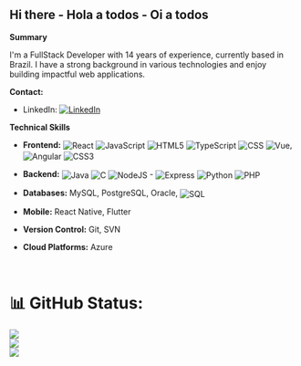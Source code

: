 ## Hi there - Hola a todos - Oi a todos 

**Summary**

I'm a FullStack Developer with 14 years of experience, currently based in Brazil. I have a strong background in various technologies and enjoy building impactful web applications.

**Contact:**

* LinkedIn: [![LinkedIn](https://img.shields.io/badge/LinkedIn-%230077B5.svg?logo=linkedin&logoColor=white)](https://www.linkedin.com/in/marceloandresvalderramacorrea/)

**Technical Skills**


* **Frontend:** <img align="center" alt="React" src="https://img.shields.io/badge/React-20232A?style=for-the-badge&logo=react&logoColor=61DAFB" /> <img align="center" alt="JavaScript" src="https://img.shields.io/badge/JavaScript-F7DF1E?style=for-the-badge&logo=javascript&logoColor=black" />  <img align="center" alt="HTML5" src="https://img.shields.io/badge/HTML5-E34F26?style=for-the-badge&logo=html5&logoColor=white" /> <img align="center" alt="TypeScript" src="https://img.shields.io/badge/TypeScript-007ACC?style=for-the-badge&logo=typescript&logoColor=white" /> <img align="center" alt="CSS" src="https://img.shields.io/badge/Css-20232A?style=for-the-badge&logo=react&logoColor=orange"/> <img align="center" alt="Vue" src="https://img.shields.io/badge/Vue-20232A?style=for-the-badge&logo=react&logoColor=yellow"/>, <img align="center" alt="Angular" src="https://img.shields.io/badge/Angular-20232A?style=for-the-badge&logo=react&logoColor=red"/> <img align="center" alt="CSS3" src="https://img.shields.io/badge/CSS3-1572B6?style=for-the-badge&logo=css3&logoColor=white" />
* **Backend:** <img align="center" alt="Java" src="https://img.shields.io/badge/Java-00599C?style=for-the-badge&logo=c&logoColor=green" />   <img align="center" alt="C" src="https://img.shields.io/badge/C-00599C?style=for-the-badge&logo=c&logoColor=white" /> <img align="center" alt="NodeJS" src="https://img.shields.io/badge/Node.js-43853D?style=for-the-badge&logo=node.js&logoColor=white" /> -  <img align="center" alt="Express" src="https://img.shields.io/badge/Express-3776AB?style=for-the-badge&logo=python&logoColor=white" /> <img align="center" alt="Python" src="https://img.shields.io/badge/Python-3776AB?style=for-the-badge&logo=python&logoColor=white" /> <img align="center" alt="PHP" src="https://img.shields.io/badge/Php-3776AB?style=for-the-badge&logo=python&logoColor=white" />
* **Databases:** MySQL, PostgreSQL, Oracle,    <img align="center" alt="SQL" src="https://img.shields.io/badge/MySQL-00000F?style=for-the-badge&logo=mysql&logoColor=white" />

* **Mobile:** React Native, Flutter
* **Version Control:** Git, SVN
* **Cloud Platforms:** Azure

<br/>

# 📊 GitHub Status:

![](https://github-readme-stats.vercel.app/api?username=correa96cl&theme=midnight-purple&hide_border=true&include_all_commits=false&count_private=false)<br/>
![](https://github-readme-streak-stats.herokuapp.com/?user=correa96cl&theme=midnight-purple&hide_border=true)<br/>
![](https://github-readme-stats.vercel.app/api/top-langs/?username=correa96cl&theme=midnight-purple&hide_border=true&include_all_commits=false&count_private=false&layout=compact)


